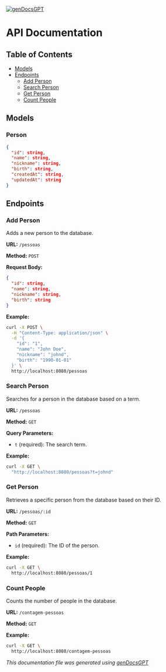 [![genDocsGPT](https://img.shields.io/badge/Doc%20generated%20by-genDocsGPT-blue)](https://github.com/marco-rosner/genDocsGPT)

# API Documentation

## Table of Contents
- [Models](#models)
- [Endpoints](#endpoints)
  - [Add Person](#add-person)
  - [Search Person](#search-person)
  - [Get Person](#get-person)
  - [Count People](#count-people)

## Models<a name="models"></a>

### Person
```json
{
  "id": string,
  "name": string,
  "nickname": string,
  "birth": string,
  "createdAt": string,
  "updatedAt": string
}
```

## Endpoints<a name="endpoints"></a>

### Add Person<a name="add-person"></a>
Adds a new person to the database.

**URL:** `/pessoas`

**Method:** `POST`

**Request Body:**
```json
{
  "id": string,
  "name": string,
  "nickname": string,
  "birth": string
}
```

**Example:**
```bash
curl -X POST \
  -H "Content-Type: application/json" \
  -d '{
    "id": "1",
    "name": "John Doe",
    "nickname": "johnd",
    "birth": "1990-01-01"
  }' \
  http://localhost:8080/pessoas
```

### Search Person<a name="search-person"></a>
Searches for a person in the database based on a term.

**URL:** `/pessoas`

**Method:** `GET`

**Query Parameters:**
- `t` (required): The search term.

**Example:**
```bash
curl -X GET \
  "http://localhost:8080/pessoas?t=johnd"
```

### Get Person<a name="get-person"></a>
Retrieves a specific person from the database based on their ID.

**URL:** `/pessoas/:id`

**Method:** `GET`

**Path Parameters:**
- `id` (required): The ID of the person.

**Example:**
```bash
curl -X GET \
  http://localhost:8080/pessoas/1
```

### Count People<a name="count-people"></a>
Counts the number of people in the database.

**URL:** `/contagem-pessoas`

**Method:** `GET`

**Example:**
```bash
curl -X GET \
  http://localhost:8080/contagem-pessoas
```

*This documentation file was generated using [genDocsGPT](https://github.com/marco-rosner/genDocsGPT)*
